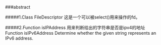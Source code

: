 ###abstract

#####1.Class FileDescriptor
这是一个可以被select()用来操作的fd。

#####2.Function	isIPAddress	用来判断给出的字符串是否是ipv4的地址
Function	isIPv6Address	Determine whether the given string represents an IPv6 address.